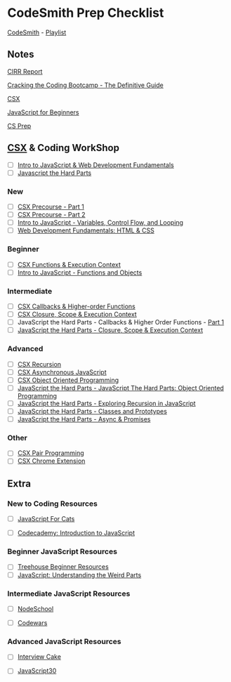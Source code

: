 # CodeSmith Prep Checklist

[CodeSmith](https://www.codesmith.io/javascript-learning-resources) - [Playlist](https://www.youtube.com/c/Codesmith-School/playlists)

## Notes

[CIRR Report](https://cirr.org/data)

[Cracking the Coding Bootcamp - The Definitive Guide](https://haseebq.com/cracking-the-coding-bootcamp-the-definitive-guide/)

[CSX](https://csx.codesmith.io/home) 

[JavaScript for Beginners](https://www.codesmith.io/javascript-for-beginners) 

[CS Prep](https://www.codesmith.io/bootcamp-prep) 


## [CSX](https://csx.codesmith.io/home) & Coding WorkShop


- [ ] [Intro to JavaScript & Web Development Fundamentals](https://www.youtube.com/playlist?list=PLWrQZnG8l0E5uT_rn4VsBHLA0eeC_wxhC)
- [ ] [Javascript the Hard Parts](https://www.youtube.com/playlist?list=PLWrQZnG8l0E5hMTpzCK8WjP3nJ93jUEyk)

### New

- [ ] [CSX Precourse - Part 1](https://csx.codesmith.io/login)
- [ ] [CSX Precourse - Part 2](https://csx.codesmith.io/login)
- [ ] [Intro to JavaScript - Variables, Control Flow, and Looping]()
- [ ] [Web Development Fundamentals: HTML & CSS]()

### Beginner

- [ ] [CSX Functions & Execution Context](https://csx.codesmith.io/login)
- [ ] [Intro to JavaScript - Functions and Objects]()

### Intermediate

- [ ] [CSX Callbacks & Higher-order Functions](https://csx.codesmith.io/login)
- [ ] [CSX Closure, Scope & Execution Context](https://csx.codesmith.io/login)
- [ ] JavaScript the Hard Parts - Callbacks & Higher Order Functions - [Part 1]()
- [ ] [JavaScript the Hard Parts - Closure, Scope & Execution Context](https://www.youtube.com/playlist?list=PLWrQZnG8l0E6zuGsmBmRzbl1_T4Z4uZ6H)

### Advanced

- [ ] [CSX Recursion](https://csx.codesmith.io/login)
- [ ] [CSX Asynchronous JavaScript](https://csx.codesmith.io/login)
- [ ] [CSX Object Oriented Programming](https://csx.codesmith.io/login)
- [ ] [JavaScript the Hard Parts - JavaScript The Hard Parts: Object Oriented Programming](https://www.youtube.com/watch?v=aAAS9cEuFYI&list=PLWrQZnG8l0E6mYguSNWHZEz7KrfZULz8d)
- [ ] [JavaScript the Hard Parts - Exploring Recursion in JavaScript](https://www.youtube.com/playlist?list=PLWrQZnG8l0E59V2YGqIVT-wvlYtse0jqO)
- [ ] [JavaScript the Hard Parts - Classes and Prototypes]()
- [ ] [JavaScript the Hard Parts - Async & Promises]()

### Other
- [ ] [CSX Pair Programming](https://csx.codesmith.io/login)
- [ ] [CSX Chrome Extension](https://csx.codesmith.io/login)

## Extra


### New to Coding Resources

- [ ] [JavaScript For Cats](http://jsforcats.com/)
- [ ] [Codecademy: Introduction to JavaScript](https://www.codecademy.com/learn/introduction-to-javascript)


### Beginner JavaScript Resources

- [ ] [Treehouse Beginner Resources](https://teamtreehouse.com/)
- [ ] [JavaScript: Understanding the Weird Parts](https://www.udemy.com/course/understand-javascript/)

### Intermediate JavaScript Resources

- [ ] [NodeSchool](https://nodeschool.io/)
- [ ] [Codewars](https://www.codewars.com/)


### Advanced JavaScript Resources

- [ ] [Interview Cake](https://www.interviewcake.com/)
- [ ] [JavaScript30](https://javascript30.com/)

